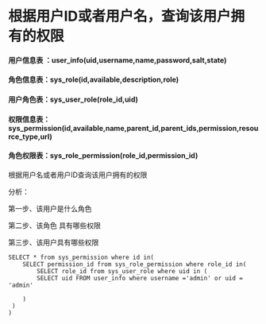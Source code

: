 # 根据用户ID或者用户名，查询该用户拥有的权限

#### 用户信息表 ：user_info(uid,username,name,password,salt,state)
#### 角色信息表：sys_role(id,available,description,role)
#### 用户角色表：sys_user_role(role_id,uid)
#### 权限信息表：sys_permission(id,available,name,parent_id,parent_ids,permission,resource_type,url)
#### 角色权限表：sys_role_permission(role_id,permission_id)

根据用户名或者用户ID查询该用户拥有的权限

分析：

 第一步、该用户是什么角色

 第二步、该角色 具有哪些权限

 第三步、该用户具有哪些权限

    SELECT * from sys_permission where id in(
    	SELECT permission_id from sys_role_permission where role_id in(
    		SELECT role_id from sys_user_role where uid in (
    		SELECT uid FROM user_info where username ='admin' or uid = 'admin'

    	)
     )
    )